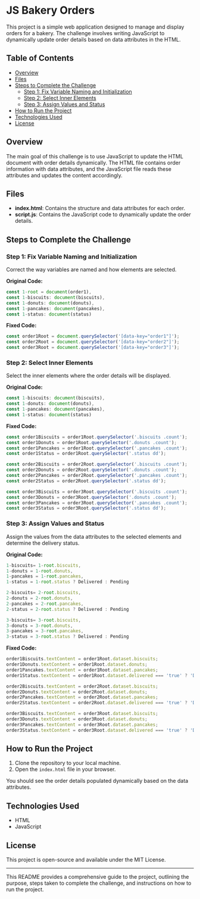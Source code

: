 # JS Bakery Orders

This project is a simple web application designed to manage and display orders for a bakery. The challenge involves writing JavaScript to dynamically update order details based on data attributes in the HTML. 

## Table of Contents

- [Overview](#overview)
- [Files](#files)
- [Steps to Complete the Challenge](#steps-to-complete-the-challenge)
  - [Step 1: Fix Variable Naming and Initialization](#step-1-fix-variable-naming-and-initialization)
  - [Step 2: Select Inner Elements](#step-2-select-inner-elements)
  - [Step 3: Assign Values and Status](#step-3-assign-values-and-status)
- [How to Run the Project](#how-to-run-the-project)
- [Technologies Used](#technologies-used)
- [License](#license)

## Overview

The main goal of this challenge is to use JavaScript to update the HTML document with order details dynamically. The HTML file contains order information with data attributes, and the JavaScript file reads these attributes and updates the content accordingly.

## Files

- **index.html**: Contains the structure and data attributes for each order.
- **script.js**: Contains the JavaScript code to dynamically update the order details.

## Steps to Complete the Challenge

### Step 1: Fix Variable Naming and Initialization

Correct the way variables are named and how elements are selected.

**Original Code:**
```javascript
const 1-root = document(order1),
const 1-biscuits: document(biscuits),
const 1-donuts: document(donuts),
const 1-pancakes: document(pancakes),
const 1-status: document(status)
```

**Fixed Code:**
```javascript
const order1Root = document.querySelector('[data-key="order1"]');
const order2Root = document.querySelector('[data-key="order2"]');
const order3Root = document.querySelector('[data-key="order3"]');
```

### Step 2: Select Inner Elements

Select the inner elements where the order details will be displayed.

**Original Code:**
```javascript
const 1-biscuits: document(biscuits),
const 1-donuts: document(donuts),
const 1-pancakes: document(pancakes),
const 1-status: document(status)
```

**Fixed Code:**
```javascript
const order1Biscuits = order1Root.querySelector('.biscuits .count');
const order1Donuts = order1Root.querySelector('.donuts .count');
const order1Pancakes = order1Root.querySelector('.pancakes .count');
const order1Status = order1Root.querySelector('.status dd');

const order2Biscuits = order2Root.querySelector('.biscuits .count');
const order2Donuts = order2Root.querySelector('.donuts .count');
const order2Pancakes = order2Root.querySelector('.pancakes .count');
const order2Status = order2Root.querySelector('.status dd');

const order3Biscuits = order3Root.querySelector('.biscuits .count');
const order3Donuts = order3Root.querySelector('.donuts .count');
const order3Pancakes = order3Root.querySelector('.pancakes .count');
const order3Status = order3Root.querySelector('.status dd');
```

### Step 3: Assign Values and Status

Assign the values from the data attributes to the selected elements and determine the delivery status.

**Original Code:**
```javascript
1-biscuits= 1-root.biscuits,
1-donuts = 1-root.donuts,
1-pancakes = 1-root.pancakes,
1-status = 1-root.status ? Delivered : Pending

2-biscuits= 2-root.biscuits,
2-donuts = 2-root.donuts,
2-pancakes = 2-root.pancakes,
2-status = 2-root.status ? Delivered : Pending

3-biscuits= 3-root.biscuits,
3-donuts = 3-root.donuts,
3-pancakes = 3-root.pancakes,
3-status = 3-root.status ? Delivered : Pending
```

**Fixed Code:**
```javascript
order1Biscuits.textContent = order1Root.dataset.biscuits;
order1Donuts.textContent = order1Root.dataset.donuts;
order1Pancakes.textContent = order1Root.dataset.pancakes;
order1Status.textContent = order1Root.dataset.delivered === 'true' ? 'Delivered' : 'Pending';

order2Biscuits.textContent = order2Root.dataset.biscuits;
order2Donuts.textContent = order2Root.dataset.donuts;
order2Pancakes.textContent = order2Root.dataset.pancakes;
order2Status.textContent = order2Root.dataset.delivered === 'true' ? 'Delivered' : 'Pending';

order3Biscuits.textContent = order3Root.dataset.biscuits;
order3Donuts.textContent = order3Root.dataset.donuts;
order3Pancakes.textContent = order3Root.dataset.pancakes;
order3Status.textContent = order3Root.dataset.delivered === 'true' ? 'Delivered' : 'Pending';
```

## How to Run the Project

1. Clone the repository to your local machine.
2. Open the `index.html` file in your browser.

You should see the order details populated dynamically based on the data attributes.

## Technologies Used

- HTML
- JavaScript

## License

This project is open-source and available under the MIT License.

---

This README provides a comprehensive guide to the project, outlining the purpose, steps taken to complete the challenge, and instructions on how to run the project.
